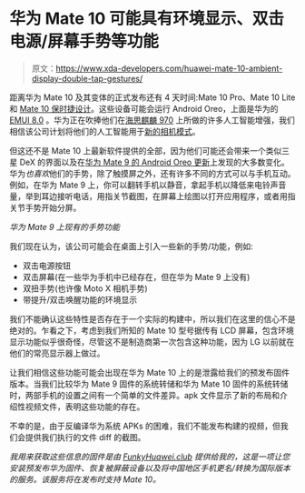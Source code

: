 # 华为 Mate 10 可能具有环境显示、双击电源/屏幕手势等功能

> 原文：<https://www.xda-developers.com/huawei-mate-10-ambient-display-double-tap-gestures/>

距离华为 Mate 10 及其变体的正式发布还有 4 天时间:Mate 10 Pro、Mate 10 Lite 和 [Mate 10 保时捷设计](https://www.xda-developers.com/huawei-mate-10-porsche-design-confirmed-wallpapers/)。这些设备可能会运行 Android Oreo，上面是华为的 [EMUI 8.0](https://www.xda-developers.com/next-version-huawei-emui-8-0-not-6-0/) 。华为正在吹捧他们在[海思麒麟 970](https://www.xda-developers.com/huawei-kirin-970-soc-details-cortex-a73/) 上所做的许多人工智能增强，我们相信该公司计划将他们的人工智能用于[新的相机模式](https://www.xda-developers.com/huawei-mate-10-makeup-object-recognition-camera/)。

但这还不是 Mate 10 上最新软件提供的全部，因为他们可能还会带来一个类似三星 DeX 的界面以及在[华为 Mate 9 的 Android Oreo 更新](https://www.xda-developers.com/official-changelog-huawei-mate-9-android-oreo-update/)上发现的大多数变化。华为*也喜欢*他们的手势，除了触摸屏之外，还有许多不同的方式可以与手机互动。例如，在华为 Mate 9 上，你可以翻转手机以静音，拿起手机以降低来电铃声音量，举到耳边接听电话，用指关节截图，在屏幕上绘图以打开应用程序，或者用指关节手势开始分屏。

*华为 Mate 9 上现有的手势功能*

我们现在认为，该公司可能会在桌面上引入一些新的手势/功能，例如:

*   双击电源按钮
*   双击屏幕(在一些华为手机中已经存在，但在华为 Mate 9 上没有)
*   双扭手势(也许像 Moto X 相机手势)
*   带提升/双击唤醒功能的环境显示

我们不能确认这些特性是否存在于一个实际的构建中，所以我们在这里的信心不是绝对的。乍看之下，考虑到我们所知的 Mate 10 型号据传有 LCD 屏幕，包含环境显示功能似乎很奇怪，尽管这不是制造商第一次包含这种功能，因为 LG 以前就在他们的常亮显示器上做过。

让我们相信这些功能可能会出现在华为 Mate 10 上的是泄露给我们的预发布固件版本。当我们比较华为 Mate 9 固件的系统转储和华为 Mate 10 固件的系统转储时，两部手机的设置之间有一个简单的文件差异。apk 文件显示了新的布局和介绍性视频文件，表明这些功能的存在。

不幸的是，由于反编译华为系统 APKs 的困难，我们不能发布构建的视频，但我们会提供我们执行的文件 diff 的截图。

*我用来获取这些信息的固件是由 [FunkyHuawei.club](https://funkyhuawei.club/) 提供给我的，这是一项让您安装预发布华为固件、恢复被屏蔽设备以及将中国地区手机更名/转换为国际版本的服务。该服务将在发布时支持 Mate 10。*